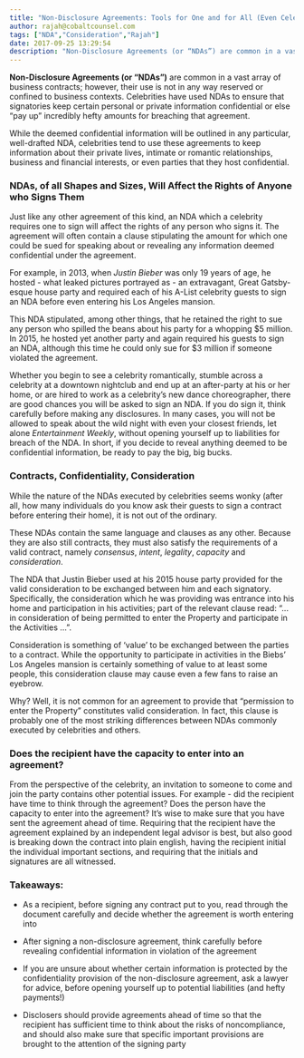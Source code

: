 ```yaml
---
title: "Non-Disclosure Agreements: Tools for One and for All (Even Celebrities!)"
author: rajah@cobaltcounsel.com
tags: ["NDA","Consideration","Rajah"]
date: 2017-09-25 13:29:54
description: "Non-Disclosure Agreements (or “NDAs”) are common in a vast array of business contracts; however, their use is not in any way reserved or confined to business contexts. Celebrities have used NDAs to en..."
---
```


**Non-Disclosure Agreements (or “NDAs”)** are common in a vast array of business contracts; however, their use is not in any way reserved or confined to business contexts. Celebrities have used NDAs to ensure that signatories keep certain personal or private information confidential or else “pay up” incredibly hefty amounts for breaching that agreement.

 

 

While the deemed confidential information will be outlined in any particular, well-drafted NDA, celebrities tend to use these agreements to keep information about their private lives, intimate or romantic relationships, business and financial interests, or even parties that they host confidential.

 

### NDAs, of all Shapes and Sizes, Will Affect the Rights of Anyone who Signs Them

Just like any other agreement of this kind, an NDA which a celebrity requires one to sign will affect the rights of any person who signs it. The agreement will often contain a clause stipulating the amount for which one could be sued for speaking about or revealing any information deemed confidential under the agreement.

 

For example, in 2013, when *Justin Bieber* was only 19 years of age, he hosted - what leaked pictures portrayed as - an extravagant, Great Gatsby-esque house party and required each of his A-List celebrity guests to sign an NDA before even entering his Los Angeles mansion.

This NDA stipulated, among other things, that he retained the right to sue any person who spilled the beans about his party for a whopping $5 million. In 2015, he hosted yet another party and again required his guests to sign an NDA, although this time he could only sue for $3 million if someone violated the agreement.

 

Whether you begin to see a celebrity romantically, stumble across a celebrity at a downtown nightclub and end up at an after-party at his or her home, or are hired to work as a celebrity’s new dance choreographer, there are good chances you will be asked to sign an NDA. If you do sign it, think carefully before making any disclosures. In many cases, you will not be allowed to speak about the wild night with even your closest friends, let alone *Entertainment Weekly*, without opening yourself up to liabilities for breach of the NDA. In short, if you decide to reveal anything deemed to be confidential information, be ready to pay the big, big bucks.

 

### Contracts, Confidentiality, Consideration

While the nature of the NDAs executed by celebrities seems wonky (after all, how many individuals do you know ask their guests to sign a contract before entering their home), it is not out of the ordinary.

 

These NDAs contain the same language and clauses as any other. Because they are also still contracts, they must also satisfy the requirements of a valid contract, namely *consensus*, *intent*, *legality*, *capacity* and *consideration*.

 

The NDA that Justin Bieber used at his 2015 house party provided for the valid consideration to be exchanged between him and each signatory. Specifically, the consideration which he was providing was entrance into his home and participation in his activities; part of the relevant clause read: “... in consideration of being permitted to enter the Property and participate in the Activities …”.

 

Consideration is something of ‘value’ to be exchanged between the parties to a contract. While the opportunity to participate in activities in the Biebs’ Los Angeles mansion is certainly something of value to at least some people, this consideration clause may cause even a few fans to raise an eyebrow.

Why? Well, it is not common for an agreement to provide that “permission to enter the Property” constitutes valid consideration. In fact, this clause is probably one of the most striking differences between NDAs commonly executed by celebrities and others.

 

### Does the recipient have the capacity to enter into an agreement?

From the perspective of the celebrity, an invitation to someone to come and join the party contains other potential issues. For example - did the recipient have time to think through the agreement? Does the person have the capacity to enter into the agreement?  It’s wise to make sure that you have sent the agreement ahead of time. Requiring that the recipient have the agreement explained by an independent legal advisor is best, but also good is breaking down the contract into plain english, having the recipient initial the individual important sections, and requiring that the initials and signatures are all witnessed.

 

### Takeaways:

- As a recipient, before signing any contract put to you, read through the document carefully and decide whether the agreement is worth entering into

- After signing a non-disclosure agreement, think carefully before revealing confidential information in violation of the agreement

- If you are unsure about whether certain information is protected by the confidentiality provision of the non-disclosure agreement, ask a lawyer for advice, before opening yourself up to potential liabilities (and hefty payments!)

- Disclosers should provide agreements ahead of time so that the recipient has sufficient time to think about the risks of noncompliance, and should also make sure that specific important provisions are brought to the attention of the signing party

 

